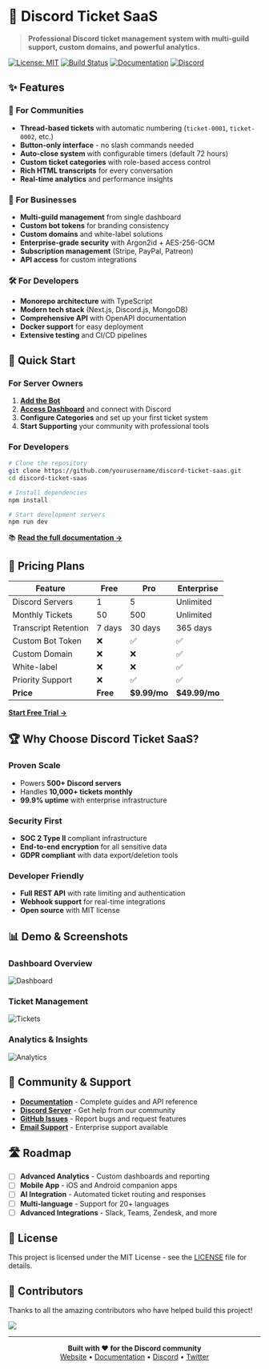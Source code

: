 # 🎫 Discord Ticket SaaS

> **Professional Discord ticket management system with multi-guild support, custom domains, and powerful analytics.**

[![License: MIT](https://img.shields.io/badge/License-MIT-yellow.svg)](https://opensource.org/licenses/MIT)
[![Build Status](https://github.com/yourusername/discord-ticket-saas/workflows/CI/badge.svg)](https://github.com/yourusername/discord-ticket-saas/actions)
[![Documentation](https://img.shields.io/badge/docs-live-brightgreen.svg)](https://yourusername.github.io/discord-ticket-saas/)
[![Discord](https://img.shields.io/discord/YOUR_DISCORD_ID?color=7289da&logo=discord&logoColor=white)](https://discord.gg/YOUR_INVITE)

## ✨ Features

### 🚀 **For Communities**
- **Thread-based tickets** with automatic numbering (`ticket-0001`, `ticket-0002`, etc.)
- **Button-only interface** - no slash commands needed
- **Auto-close system** with configurable timers (default 72 hours)
- **Custom ticket categories** with role-based access control
- **Rich HTML transcripts** for every conversation
- **Real-time analytics** and performance insights

### 🏢 **For Businesses**
- **Multi-guild management** from single dashboard
- **Custom bot tokens** for branding consistency
- **Custom domains** and white-label solutions
- **Enterprise-grade security** with Argon2id + AES-256-GCM
- **Subscription management** (Stripe, PayPal, Patreon)
- **API access** for custom integrations

### 🛠️ **For Developers**
- **Monorepo architecture** with TypeScript
- **Modern tech stack** (Next.js, Discord.js, MongoDB)
- **Comprehensive API** with OpenAPI documentation
- **Docker support** for easy deployment
- **Extensive testing** and CI/CD pipelines

## 🚦 Quick Start

### For Server Owners

1. **[Add the Bot](https://discord.com/api/oauth2/authorize?client_id=YOUR_CLIENT_ID&permissions=8&scope=bot%20applications.commands)**
2. **[Access Dashboard](https://yourdomain.com/dashboard)** and connect with Discord
3. **Configure Categories** and set up your first ticket system
4. **Start Supporting** your community with professional tools

### For Developers

```bash
# Clone the repository
git clone https://github.com/yourusername/discord-ticket-saas.git
cd discord-ticket-saas

# Install dependencies
npm install

# Start development servers
npm run dev
```

📚 **[Read the full documentation →](https://yourusername.github.io/discord-ticket-saas/)**

## 💎 Pricing Plans

| Feature | Free | Pro | Enterprise |
|---------|------|-----|------------|
| Discord Servers | 1 | 5 | Unlimited |
| Monthly Tickets | 50 | 500 | Unlimited |
| Transcript Retention | 7 days | 30 days | 365 days |
| Custom Bot Token | ❌ | ✅ | ✅ |
| Custom Domain | ❌ | ❌ | ✅ |
| White-label | ❌ | ❌ | ✅ |
| Priority Support | ❌ | ✅ | ✅ |
| **Price** | **Free** | **$9.99/mo** | **$49.99/mo** |

[**Start Free Trial →**](https://yourdomain.com/dashboard)

## 🏆 Why Choose Discord Ticket SaaS?

### **Proven Scale**
- Powers **500+ Discord servers**
- Handles **10,000+ tickets monthly**
- **99.9% uptime** with enterprise infrastructure

### **Security First**
- **SOC 2 Type II** compliant infrastructure
- **End-to-end encryption** for all sensitive data
- **GDPR compliant** with data export/deletion tools

### **Developer Friendly**
- **Full REST API** with rate limiting and authentication
- **Webhook support** for real-time integrations
- **Open source** with MIT license

## 📊 Demo & Screenshots

### Dashboard Overview
![Dashboard](https://raw.githubusercontent.com/yourusername/discord-ticket-saas/main/docs/images/dashboard.png)

### Ticket Management
![Tickets](https://raw.githubusercontent.com/yourusername/discord-ticket-saas/main/docs/images/tickets.png)

### Analytics & Insights
![Analytics](https://raw.githubusercontent.com/yourusername/discord-ticket-saas/main/docs/images/analytics.png)

## 🤝 Community & Support

- **[Documentation](https://yourusername.github.io/discord-ticket-saas/)** - Complete guides and API reference
- **[Discord Server](https://discord.gg/YOUR_INVITE)** - Get help from our community
- **[GitHub Issues](https://github.com/yourusername/discord-ticket-saas/issues)** - Report bugs and request features
- **[Email Support](mailto:support@yourdomain.com)** - Enterprise support available

## 🛣️ Roadmap

- [ ] **Advanced Analytics** - Custom dashboards and reporting
- [ ] **Mobile App** - iOS and Android companion apps
- [ ] **AI Integration** - Automated ticket routing and responses
- [ ] **Multi-language** - Support for 20+ languages
- [ ] **Advanced Integrations** - Slack, Teams, Zendesk, and more

## 📄 License

This project is licensed under the MIT License - see the [LICENSE](LICENSE) file for details.

## 🌟 Contributors

Thanks to all the amazing contributors who have helped build this project!

<a href="https://github.com/yourusername/discord-ticket-saas/graphs/contributors">
  <img src="https://contrib.rocks/image?repo=yourusername/discord-ticket-saas" />
</a>

---

<p align="center">
  <strong>Built with ❤️ for the Discord community</strong><br>
  <a href="https://yourdomain.com">Website</a> • 
  <a href="https://yourusername.github.io/discord-ticket-saas/">Documentation</a> • 
  <a href="https://discord.gg/YOUR_INVITE">Discord</a> • 
  <a href="https://twitter.com/yourusername">Twitter</a>
</p>